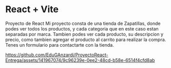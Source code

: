 # React + Vite
Proyecto de React
Mi proyecto consta de una tienda de Zapatillas, donde podes ver todos los productos, y cada categoria que en este caso estan separadas por marca.
Tambien podes ver cada producto, su descripcion y precio, como tambien agregar el producto al carrito para realizar la compra.
Tenes un formulario para contactarte con la tienda.





https://github.com/EduGAnzardi/ProyectoReact-Entrega/assets/141967074/9c96239e-0ee2-48cd-b58e-6514f4cfd8ab

